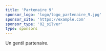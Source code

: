 ```yaml
---
title: 'Partenaire 9'
sponsor_logo: 'logo/logo_partenaire_9.jpg'
sponsor_site: 'https://example.com'
sponsor_type: '02_silver'
type: sponsors
---
```


Un gentil partenaire.
